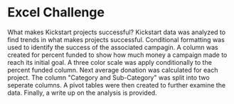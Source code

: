 # Excel Challenge
What makes Kickstart projects successful? Kickstart data was analyzed to find trends in what makes projects successful. Conditional formatting was used to identify the success of the associated campagin. A column was created for percent funded to show how much money a campaign made to reach its initial goal. A three color scale was apply conditionally to the percent funded column. Next average donation was calculated for each project. The column "Category and Sub-Category" was split into two seperate columns. A pivot tables were then created to further examine the data. Finally, a write up on the analysis is provided.
